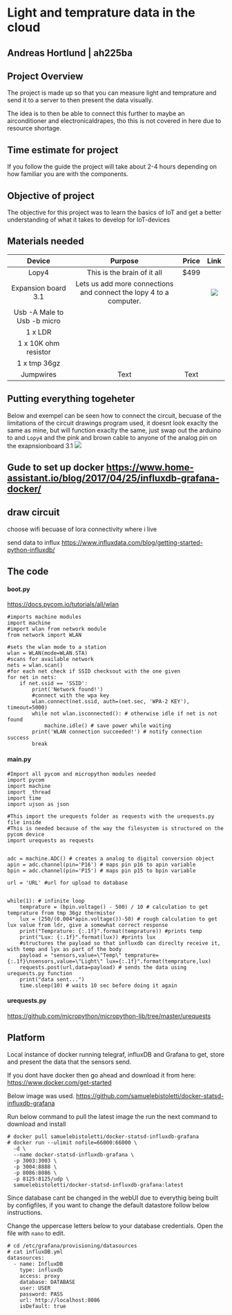 # Light and temprature data in the cloud 
## Andreas Hortlund | ah225ba

## Project Overview
The project is made up so that you can measure light and temprature and send it to a server to then present the data visually.

The idea is to then be able to connect this further to maybe an airconditioner and electronicaldrapes, tho this is not covered in here due to resource shortage.

## Time estimate for project
If you follow the guide the project will take about 2-4 hours depending on how familiar you are with the components.

## Objective of project
The objective for this project was to learn the basics of IoT and get a better understanding of what it takes to develop for IoT-devices

## Materials needed


|           Device            |                              Purpose                               | Price |                 Link                 |
|:---------------------------:|:------------------------------------------------------------------:|:-----:|:------------------------------------:|
|            Lopy4            |                    This is the brain of it all                     | $499  |                                      |
|     Expansion board 3.1     | Lets us add more connections and connect the lopy 4 to a computer. |       | ![](https://i.imgur.com/NJsiqoQ.png) |
| Usb -A Male to Usb -b micro |                                                                    |       |                                      |
|           1 x LDR           |                                                                    |       |                                      |
|    1 x 10K ohm resistor     |                                                                    |       |                                      |
|        1 x tmp 36gz         |                                                                    |       |                                      |
|          Jumpwires          |                                Text                                | Text  |                                      |


## Putting everything togeheter
Below and exempel can be seen how to connect the circuit, becuase of the limitations of the circuit drawings program used, it doesnt look exaclty the same as mine, but will function exaclty the same, just swap out the arduino to and `Lopy4` and the pink and brown cable to anyone of the analog pin on the exapnsionboard 3.1
![](https://i.imgur.com/XG5AyTJ.png)


## Gude to set up docker https://www.home-assistant.io/blog/2017/04/25/influxdb-grafana-docker/

## draw circuit 

choose wifi becuase of lora connectivity where i live 

send data to influx 
https://www.influxdata.com/blog/getting-started-python-influxdb/

## The code 

#### boot.py
https://docs.pycom.io/tutorials/all/wlan
```
#imports machine modules
import machine 
#import wlan from network module
from network import WLAN

#sets the wlan mode to a station
wlan = WLAN(mode=WLAN.STA)
#scans for available network
nets = wlan.scan()
#for each net check if SSID checksout with the one given
for net in nets:
    if net.ssid == 'SSID':
        print('Network found!')
        #connect with the wpa key
        wlan.connect(net.ssid, auth=(net.sec, 'WPA-2 KEY'), timeout=5000)
        while not wlan.isconnected(): # otherwise idle if net is not found
            machine.idle() # save power while waiting
        print('WLAN connection succeeded!') # notify connection success
        break
```

#### main.py

```
#Import all pycom and micropython modules needed 
import pycom
import machine
import _thread
import time
import ujson as json

#This import the urequests folder as requests with the urequests.py file inside
#This is needed because of the way the filesystem is structured on the pycom device
import urequests as requests


adc = machine.ADC() # creates a analog to digital conversion object
apin = adc.channel(pin='P16') # maps pin p16 to apin variable
bpin = adc.channel(pin='P15') # maps pin p15 to bpin variable

url = 'URL' #url for upload to database


while(1): # infinite loop
    temprature = (bpin.voltage() - 500) / 10 # calculation to get temprature from tmp 36gz thermistor
    lux = (250/(0.004*apin.voltage())-50) # rough calculation to get lux value from ldr, give a somewhat correct response
    print("Temprature: {:.1f}".format(temprature)) #prints temp
    print("Lux: {:.1f}".format(lux)) #prints lux
    #structures the payload so that influxdb can direclty receive it, with temp and lyx as part of the body
    payload = "sensors,value=\"Temp\" temprature={:.1f}\nsensors,value=\"Light\" lux={:.1f}".format(temprature,lux)
    requests.post(url,data=payload) # sends the data using urequests.py function
    print("data sent...")
    time.sleep(10) # waits 10 sec before doing it again
```

#### urequests.py
https://github.com/micropython/micropython-lib/tree/master/urequests



## Platform
Local instance of docker running telegraf, influxDB and Grafana to get, store and present the data that the sensors send. 

If you dont have docker then go ahead and download it from here: https://www.docker.com/get-started

Below image was used.
https://github.com/samuelebistoletti/docker-statsd-influxdb-grafana

Run below command to pull the latest image the run the next command to download and install
```
# docker pull samuelebistoletti/docker-statsd-influxdb-grafana
# docker run --ulimit nofile=66000:66000 \
  -d \
  --name docker-statsd-influxdb-grafana \
  -p 3003:3003 \
  -p 3004:8888 \
  -p 8086:8086 \
  -p 8125:8125/udp \
  samuelebistoletti/docker-statsd-influxdb-grafana:latest
```

Since database cant be changed in the webUI due to everythig being built by configfiles, if you want to change the default datastore follow below instructions.

Change the uppercase letters below to your database credentials. Open the file with `nano` to edit.
```
# cd /etc/grafana/provisioning/datasources
# cat influxDB.yml
datasources:
  - name: InfluxDB
    type: influxdb
    access: proxy
    database: DATABASE
    user: USER
    password: PASS
    url: http://localhost:8086
    isDefault: true
```
